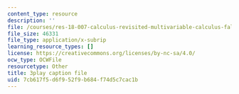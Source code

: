 ```yaml
---
content_type: resource
description: ''
file: /courses/res-18-007-calculus-revisited-multivariable-calculus-fall-2011/7cb617f5d6f952f9b684f74d5c7cac1b_Rvnv3bPDCs8.vtt
file_size: 46331
file_type: application/x-subrip
learning_resource_types: []
license: https://creativecommons.org/licenses/by-nc-sa/4.0/
ocw_type: OCWFile
resourcetype: Other
title: 3play caption file
uid: 7cb617f5-d6f9-52f9-b684-f74d5c7cac1b
---
```

